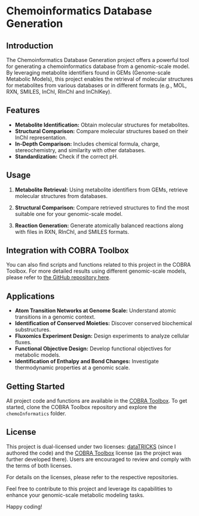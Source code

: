 
# Chemoinformatics Database Generation

## Introduction

The Chemoinformatics Database Generation project offers a powerful tool for generating a chemoinformatics database from a genomic-scale model. By leveraging metabolite identifiers found in GEMs (Genome-scale Metabolic Models), this project enables the retrieval of molecular structures for metabolites from various databases or in different formats (e.g., MOL, RXN, SMILES, InChI, RInChI and InChIKey). 

## Features

- **Metabolite Identification:** Obtain molecular structures for metabolites.
- **Structural Comparison:** Compare molecular structures based on their InChI representation.
- **In-Depth Comparison:** Includes chemical formula, charge, stereochemistry, and similarity with other databases.
- **Standardization:** Check if the correct pH.

## Usage

1. **Metabolite Retrieval:** Using metabolite identifiers from GEMs, retrieve molecular structures from databases.

2. **Structural Comparison:** Compare retrieved structures to find the most suitable one for your genomic-scale model.

3. **Reaction Generation:** Generate atomically balanced reactions along with files in RXN, RInChI, and SMILES formats.

## Integration with COBRA Toolbox

You can also find scripts and functions related to this project in the COBRA Toolbox. For more detailed results using different genomic-scale models, please refer to [the GitHub repository here](https://github.com/opencobra/ctf).

## Applications

- **Atom Transition Networks at Genome Scale:** Understand atomic transitions in a genomic context.
- **Identification of Conserved Moieties:** Discover conserved biochemical substructures.
- **Fluxomics Experiment Design:** Design experiments to analyze cellular fluxes.
- **Functional Objective Design:** Develop functional objectives for metabolic models.
- **Identification of Enthalpy and Bond Changes:** Investigate thermodynamic properties at a genomic scale.

## Getting Started

All project code and functions are available in the [COBRA Toolbox](https://github.com/opencobra/cobratoolbox/tree/master/). To get started, clone the COBRA Toolbox repository and explore the `chemoInformatics` folder.

## License

This project is dual-licensed under two licenses: [dataTRICKS](https://github.com/Gpreciat/dataTRICKS/blob/main/LICENSE.txt) (since I authored the code) and the [COBRA Toolbox](https://github.com/opencobra/cobratoolbox/tree/master/) license (as the project was further developed there). Users are encouraged to review and comply with the terms of both licenses.

For details on the licenses, please refer to the respective repositories.

Feel free to contribute to this project and leverage its capabilities to enhance your genomic-scale metabolic modeling tasks.

Happy coding!
